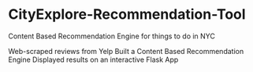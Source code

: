 # CityExplore-Recommendation-Tool
Content Based Recommendation Engine for things to do in NYC

Web-scraped reviews from Yelp
Built a Content Based Recommendation Engine
Displayed results on an interactive Flask App
